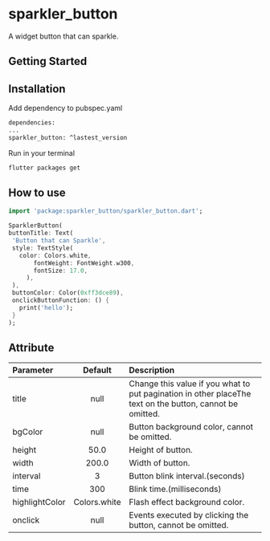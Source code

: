 # sparkler_button

A widget button that can sparkle.

## Getting Started

 
 
 

## Installation

Add dependency to pubspec.yaml

```bash
dependencies:
...
sparkler_button: ^lastest_version
```

Run in your terminal

```bash
flutter packages get
```

## How to use

```dart
import 'package:sparkler_button/sparkler_button.dart';
```

```dart
SparklerButton(
buttonTitle: Text(
 'Button that can Sparkle',
 style: TextStyle(
   color: Colors.white,
       fontWeight: FontWeight.w300,
       fontSize: 17.0,
     ),
 ),
 buttonColor: Color(0xff3dce89),
 onclickButtonFunction: () {
   print('hello');
 }
);

```

## Attribute

| Parameter  | Default   | Description |
| :------------ |:---------------:| :-----|
| title | null  | Change this value if you what to put pagination in other placeThe text on the button, cannot be omitted. |
| bgColor | null | Button background color, cannot be omitted. |
| height | 50.0 | Height of button. |
| width | 200.0 | Width of button. |
| interval | 3 | Button blink interval.(seconds) |
| time | 300 | Blink time.(milliseconds) |
| highlightColor | Colors.white | Flash effect background color. |
| onclick | null | Events executed by clicking the button, cannot be omitted. |
